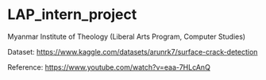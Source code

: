 # LAP_intern_project
Myanmar Institute of Theology (Liberal Arts Program, Computer Studies)

Dataset: https://www.kaggle.com/datasets/arunrk7/surface-crack-detection

Reference: https://www.youtube.com/watch?v=eaa-7HLcAnQ
